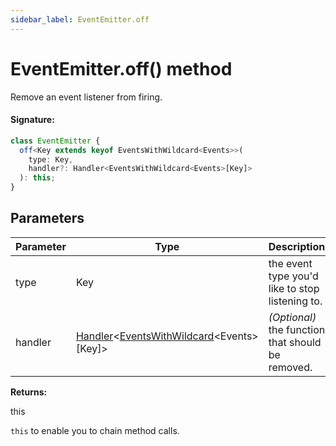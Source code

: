 ```yaml
---
sidebar_label: EventEmitter.off
---
```


# EventEmitter.off() method

Remove an event listener from firing.

#### Signature:

```typescript
class EventEmitter {
  off<Key extends keyof EventsWithWildcard<Events>>(
    type: Key,
    handler?: Handler<EventsWithWildcard<Events>[Key]>
  ): this;
}
```

## Parameters

| Parameter | Type                                                                                                                  | Description                                       |
| --------- | --------------------------------------------------------------------------------------------------------------------- | ------------------------------------------------- |
| type      | Key                                                                                                                   | the event type you'd like to stop listening to.   |
| handler   | [Handler](./puppeteer.handler.md)&lt;[EventsWithWildcard](./puppeteer.eventswithwildcard.md)&lt;Events&gt;\[Key\]&gt; | _(Optional)_ the function that should be removed. |

**Returns:**

this

`this` to enable you to chain method calls.
